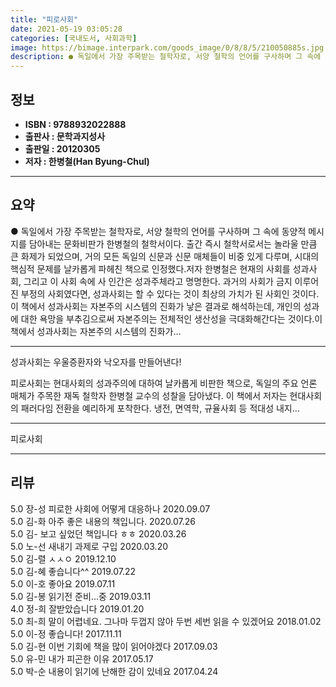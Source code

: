 ```yaml
---
title: "피로사회"
date: 2021-05-19 03:05:28
categories: [국내도서, 사회과학]
image: https://bimage.interpark.com/goods_image/0/8/8/5/210050885s.jpg
description: ● 독일에서 가장 주목받는 철학자로, 서양 철학의 언어를 구사하며 그 속에 동양적 메시지를 담아내는 문화비판가 한병철의 철학서이다. 출간 즉시 철학서로서는 놀라울 만큼 큰 화제가 되었으며, 거의 모든 독일의 신문과 신문 매체들이 비중 있게 다루며, 시대의 핵심적 문제를 날카롭게 파헤친
---
```


## **정보**

- **ISBN : 9788932022888**
- **출판사 : 문학과지성사**
- **출판일 : 20120305**
- **저자 : 한병철(Han Byung-Chul)**

------



## **요약**

●  독일에서 가장 주목받는 철학자로, 서양 철학의 언어를 구사하며 그 속에 동양적 메시지를 담아내는 문화비판가 한병철의 철학서이다. 출간 즉시 철학서로서는 놀라울 만큼 큰 화제가 되었으며, 거의 모든 독일의 신문과 신문 매체들이 비중 있게 다루며, 시대의 핵심적 문제를 날카롭게 파헤친 책으로 인정했다.저자 한병철은 현재의 사회를 성과사회, 그리고 이 사회 속에 사 인간은 성과주체라고 명명한다. 과거의 사회가 금지 이루어진 부정의 사회였다면, 성과사회는 할 수 있다는 것이 최상의 가치가 된 사회인 것이다. 이 책에서 성과사회는 자본주의 시스템의 진화가 낳은 결과로 해석하는데, 개인의 성과에 대한 욕망을 부추김으로써 자본주의는 전체적인 생산성을 극대화해간다는 것이다.이 책에서 성과사회는 자본주의 시스템의 진화가...

------

성과사회는 우울증환자와 낙오자를 만들어낸다!

피로사회는 현대사회의 성과주의에 대하여 날카롭게 비판한 책으로, 독일의 주요 언론 매체가 주목한 재독 철학자 한병철 교수의 성찰을 담아냈다. 이 책에서 저자는 현대사회의 패러다임 전환을 예리하게 포착한다. 냉전, 면역학, 규율사회 등 적대성 내지... 

------


피로사회 

------


## **리뷰** 

5.0 장-성 피로한 사회에 어떻게 대응하나 2020.09.07 <br/>5.0 김-화 아주 좋은 내용의 책입니다. 2020.07.26 <br/>5.0 김- 보고 싶었던 책입니다 ㅎㅎ 2020.03.26 <br/>5.0 노-선 새내기 과제로 구입 2020.03.20 <br/>5.0 김-렬 ㅅㅅㅇ 2019.12.10 <br/>5.0 김-혜 좋습니다^^ 2019.07.22 <br/>5.0 이-호 좋아요 2019.07.11 <br/>5.0 김-봉 읽기전 준비...중 2019.03.11 <br/>4.0 정-희 잘받았습니다   2019.01.20 <br/>5.0 최-희 말이 어렵네요. 그나마 두껍지 않아 두번 세번 읽을 수 있겠어요 2018.01.02 <br/>5.0 이-정 좋습니다! 2017.11.11 <br/>5.0 김-현 이번 기회에 책을 많이 읽어야겠다 2017.09.03 <br/>5.0 유-민 내가 피곤한 이유 2017.05.17 <br/>5.0 박-순 내용이 읽기에 난해한 감이 있네요 2017.04.24 <br/>